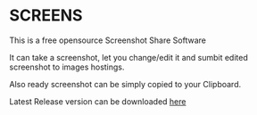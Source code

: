 # SCREENS
This is a free opensource Screenshot Share Software

It can take a screenshot, let you change/edit it and sumbit edited screenshot to images hostings.

Also ready screenshot can be simply copied to your Clipboard.

Latest Release version can be downloaded <a href="http://topperharley.ru/Screens.exe">here</a>
